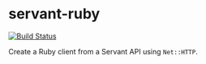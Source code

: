 # servant-ruby

[![Build Status](https://travis-ci.org/joneshf/servant-ruby.svg?branch=master)](https://travis-ci.org/joneshf/servant-ruby)

Create a Ruby client from a Servant API using `Net::HTTP`.
